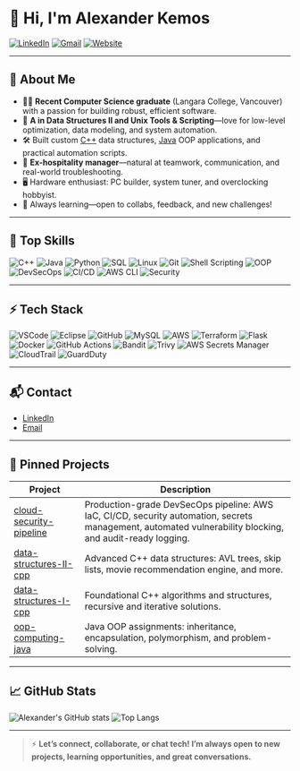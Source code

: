 # 👋 Hi, I'm Alexander Kemos

[![LinkedIn](https://img.shields.io/badge/LinkedIn-Connect-blue?logo=linkedin)](https://www.linkedin.com/in/alexanderkemos) 
[![Gmail](https://img.shields.io/badge/Email-alexanderkemosca@gmail.com-D14836?logo=gmail&logoColor=white)](mailto:alexanderkemosca@gmail.com)
[![Website](https://img.shields.io/badge/Website-Visit_My_Site-2E8B57?logo=google-chrome&logoColor=white)](https://www.alexanderkemos.ca)



---

## 🚀 About Me

- 🧑‍💻 **Recent Computer Science graduate** (Langara College, Vancouver) with a passion for building robust, efficient software.
- 🥇 **A in Data Structures II and Unix Tools & Scripting**—love for low-level optimization, data modeling, and system automation.
- 🛠️ Built custom [C++](https://github.com/AlexanderGRTCh/data-structures-II-cpp) data structures, [Java](https://github.com/AlexanderGRTCh/oop-computing-java) OOP applications, and practical automation scripts.
- 🤝 **Ex-hospitality manager**—natural at teamwork, communication, and real-world troubleshooting.
- 🖥️ Hardware enthusiast: PC builder, system tuner, and overclocking hobbyist.
- 🌱 Always learning—open to collabs, feedback, and new challenges!

---

## 🏅 Top Skills

![C++](https://img.shields.io/badge/C%2B%2B-00599C?logo=c%2B%2B&logoColor=white)
![Java](https://img.shields.io/badge/Java-ED8B00?logo=java&logoColor=white)
![Python](https://img.shields.io/badge/Python-3776AB?logo=python&logoColor=white)
![SQL](https://img.shields.io/badge/SQL-4479A1?logo=postgresql&logoColor=white)
![Linux](https://img.shields.io/badge/Linux-FCC624?logo=linux&logoColor=black)
![Git](https://img.shields.io/badge/Git-F05032?logo=git&logoColor=white)
![Shell Scripting](https://img.shields.io/badge/Shell-121011?logo=gnu-bash&logoColor=white)
![OOP](https://img.shields.io/badge/OOP-00599C?logo=java&logoColor=white)
![DevSecOps](https://img.shields.io/badge/DevSecOps-008080?logo=devsecops&logoColor=white)
![CI/CD](https://img.shields.io/badge/CI%2FCD-4CAF50?logo=gitlab&logoColor=white)
![AWS CLI](https://img.shields.io/badge/AWS_CLI-232F3E?logo=amazon-aws&logoColor=white)
![Security](https://img.shields.io/badge/Security-FF0000?logo=security&logoColor=white)

---

## ⚡ Tech Stack

![VSCode](https://img.shields.io/badge/VSCode-007ACC?logo=visual-studio-code&logoColor=white)
![Eclipse](https://img.shields.io/badge/Eclipse-2C2255?logo=eclipse-ide&logoColor=white)
![GitHub](https://img.shields.io/badge/GitHub-181717?logo=github)
![MySQL](https://img.shields.io/badge/MySQL-4479A1?logo=mysql&logoColor=white)
![AWS](https://img.shields.io/badge/AWS-232F3E?logo=amazon-aws&logoColor=white)
![Terraform](https://img.shields.io/badge/Terraform-623CE4?logo=terraform&logoColor=white)
![Flask](https://img.shields.io/badge/Flask-000000?logo=flask&logoColor=white)
![Docker](https://img.shields.io/badge/Docker-2496ED?logo=docker&logoColor=white)
![GitHub Actions](https://img.shields.io/badge/GitHub%20Actions-2088FF?logo=github-actions&logoColor=white)
![Bandit](https://img.shields.io/badge/Bandit-FFD43B?logo=python&logoColor=black)
![Trivy](https://img.shields.io/badge/Trivy-0D253F?logo=aqua&logoColor=white)
![AWS Secrets Manager](https://img.shields.io/badge/Secrets_Manager-CC1F1F?logo=amazon-aws&logoColor=white)
![CloudTrail](https://img.shields.io/badge/CloudTrail-6A1B9A?logo=amazon-aws&logoColor=white)
![GuardDuty](https://img.shields.io/badge/GuardDuty-4F8A10?logo=amazon-aws&logoColor=white)



---

## 📬 Contact

- [LinkedIn](https://www.linkedin.com/in/alexanderkemos)
- [Email](mailto:alexanderkemos@gmail.com)

---

## 📌 Pinned Projects

| Project | Description |
| ------- | ----------- |
| [cloud-security-pipeline](https://github.com/AlexanderGRTCh/cloud-security-pipeline) | Production-grade DevSecOps pipeline: AWS IaC, CI/CD, security automation, secrets management, automated vulnerability blocking, and audit-ready logging. |
| [data-structures-II-cpp](https://github.com/AlexanderGRTCh/data-structures-II-cpp) | Advanced C++ data structures: AVL trees, skip lists, movie recommendation engine, and more. |
| [data-structures-I-cpp](https://github.com/AlexanderGRTCh/data-structures-I-cpp) | Foundational C++ algorithms and structures, recursive and iterative solutions. |
| [oop-computing-java](https://github.com/AlexanderGRTCh/oop-computing-java) | Java OOP assignments: inheritance, encapsulation, polymorphism, and problem-solving. |

---

## 📈 GitHub Stats

![Alexander's GitHub stats](https://github-readme-stats.vercel.app/api?username=AlexanderGRTCh&show_icons=true&theme=dark)
![Top Langs](https://github-readme-stats.vercel.app/api/top-langs/?username=AlexanderGRTCh&layout=compact&theme=dark)

---

> ⚡ **Let’s connect, collaborate, or chat tech! I’m always open to new projects, learning opportunities, and great conversations.**
